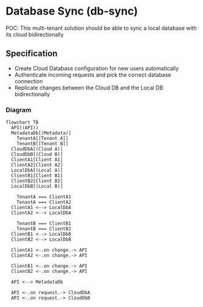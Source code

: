 # Database Sync (db-sync)

POC: This multi-tenant solution should be able to sync a local database with its cloud bidirectionally

## Specification

- Create Cloud Database configuration for new users automatically
- Authenticate incoming requests and pick the correct database connection
- Replicate changes between the Cloud DB and the Local DB bidirectionally

### Diagram

```mermaid
flowchart TB
  API((API))
  MetadataDb[(Metadata)]
	TenantA[[Tenant A]]
	TenantB[[Tenant B]]
  CloudDbA[(Cloud A)]
  CloudDbB[(Cloud B)]
  ClientA1[Client A1]
  ClientA2[Client A2]
  LocalDbA[(Local A)]
  ClientB1[Client B1]
  ClientB2[Client B2]
  LocalDbB[(Local B)]

	TenantA === ClientA1
	TenantA === ClientA2
  ClientA1 <--> LocalDbA
  ClientA2 <--> LocalDbA

	TenantB === ClientB1
	TenantB === ClientB2
  ClientB1 <--> LocalDbB
  ClientB2 <--> LocalDbB

  ClientA1 <-.on change.-> API
  ClientA2 <-.on change.-> API

  ClientB1 <-.on change.-> API
  ClientB2 <-.on change.-> API

  API <--> MetadataDb

  API <-.on request.-> CloudDbA
  API <-.on request.-> CloudDbB
```
